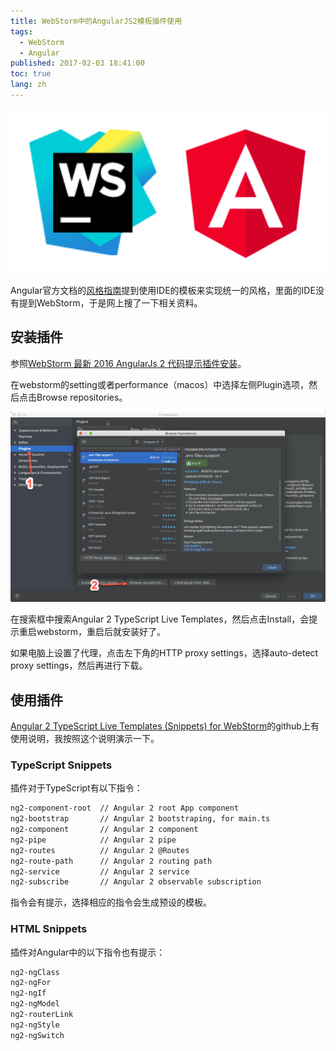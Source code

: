 ```yaml
---
title: WebStorm中的AngularJS2模板插件使用
tags:
  - WebStorm
  - Angular
published: 2017-02-03 18:41:00
toc: true
lang: zh
---
```


![2017020346412banner2.png](../_images/WebStorm中的AngularJS2模板插件使用/1.png)

<!--more-->

Angular官方文档的[风格指南](https://angular.cn/docs/ts/latest/guide/style-guide.html)提到使用IDE的模板来实现统一的风格，里面的IDE没有提到WebStorm，于是网上搜了一下相关资料。

## 安装插件

参照[WebStorm 最新 2016 AngularJs 2 代码提示插件安装](http://blog.csdn.net/zeroso/article/details/52127935)。

在webstorm的setting或者performance（macos）中选择左侧Plugin选项，然后点击Browse repositories。

![20170203444972017-02-03_19-32-37.png](../_images/WebStorm中的AngularJS2模板插件使用/2.png)

在搜索框中搜索Angular 2 TypeScript Live Templates，然后点击Install，会提示重启webstorm，重启后就安装好了。


如果电脑上设置了代理，点击左下角的HTTP proxy settings，选择auto-detect proxy settings，然后再进行下载。


## 使用插件

[Angular 2 TypeScript Live Templates (Snippets) for WebStorm](https://github.com/MrZaYaC/ng2-webstorm-snippets)的github上有使用说明，我按照这个说明演示一下。

### TypeScript Snippets

插件对于TypeScript有以下指令：

```html
ng2-component-root  // Angular 2 root App component
ng2-bootstrap       // Angular 2 bootstraping, for main.ts
ng2-component       // Angular 2 component
ng2-pipe            // Angular 2 pipe
ng2-routes          // Angular 2 @Routes
ng2-route-path      // Angular 2 routing path
ng2-service         // Angular 2 service
ng2-subscribe       // Angular 2 observable subscription
```

指令会有提示，选择相应的指令会生成预设的模板。

### HTML Snippets

插件对Angular中的以下指令也有提示：

```html
ng2-ngClass
ng2-ngFor
ng2-ngIf
ng2-ngModel
ng2-routerLink
ng2-ngStyle
ng2-ngSwitch
```




